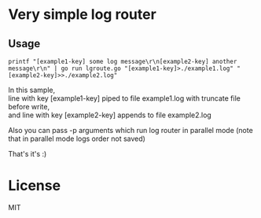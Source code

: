 # Very simple log router

## Usage
```
printf "[example1-key] some log message\r\n[example2-key] another message\r\n" | go run lgroute.go "[example1-key]>./example1.log" "[example2-key]>>./example2.log"
```

In this sample,  
line with key [example1-key] piped to file example1.log with truncate file before write,  
and line with key [example2-key] appends to file example2.log

Also you can pass -p arguments which run log router in parallel mode (note that in parallel mode logs order not saved)

That's it's :)

# License

  MIT
